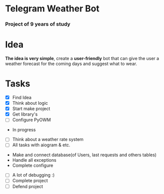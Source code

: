 # Telegram Weather Bot
 ### Project of 9 years of study

[logo]: https://github.com/XCV0/TelegramWeatherBot/blob/main/forGit.jpg "Logo"

# Idea
__The idea is very simple__, create a __user-friendly__ bot that can give the user a weather forecast for the coming days and suggest what to wear.

# Tasks
- [x] Find Idea
- [x] Think about logic
- [x] Start make project
- [x] Get library's
- [ ] Configure PyOWM
- In progress
- [ ] Think about a weather rate system
- [ ] All tasks with aiogram & etc.
- Make and connect database(of Users, last requests and others tables)
- Handle all exceptions
- Complete configure
- [ ] A lot of debugging :)
- [ ] Complete project
- [ ] Defend project